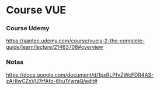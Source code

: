 # Course VUE
### Course Udemy
https://santec.udemy.com/course/vuejs-2-the-complete-guide/learn/lecture/21463708#overview 

### Notas
https://docs.google.com/document/d/1pxRLPfvZWcFDR4AS-zAHlwCZxVU7rfAfo-6hu1YwraQ/edit#
